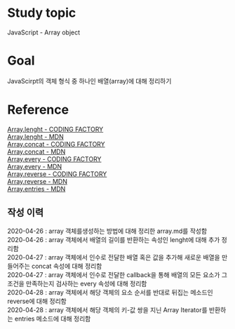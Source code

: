 # Study topic
  
JavaScript - Array object  
  
# Goal
  
JavaScirpt의 객체 형식 중 하나인 배열(array)에 대해 정리하기  
  
# Reference
  
<a href = "https://www.codingfactory.net/10444" target = "_blank">Array.lenght - CODING FACTORY</a>  
<a href = "https://developer.mozilla.org/ko/docs/Web/JavaScript/Reference/Global_Objects/Array/length" target = "_blank">Array.lenght - MDN</a>  
<a href = "https://www.codingfactory.net/10446" target = "_blank">Array.concat - CODING FACTORY</a>  
<a href = "https://developer.mozilla.org/ko/docs/Web/JavaScript/Reference/Global_Objects/Array/concat" target = "_blank">Array.concat - MDN</a>  
<a href = "https://www.codingfactory.net/10866" target = "_blank">Array.every - CODING FACTORY</a>  
<a href = "https://developer.mozilla.org/ko/docs/Web/JavaScript/Reference/Global_Objects/Array/every" target = "_blank">Array.every - MDN</a>  
<a href = "https://www.codingfactory.net/10885" target = "_blank">Array.reverse - CODING FACTORY</a>  
<a href = "https://developer.mozilla.org/ko/docs/Web/JavaScript/Reference/Global_Objects/Array/reverse" target = "_blank">Array.reverse - MDN</a>  
<a href = "https://developer.mozilla.org/ko/docs/Web/JavaScript/Reference/Global_Objects/Array/entries" target = "_blank">Array.entries - MDN</a>  
  
## 작성 이력
  
2020-04-26 : array 객체를생성하는 방법에 대해 정리한 array.md를 작성함  
2020-04-26 : array 객체에서 배열의 길이를 반환하는 속성인 lenght에 대해 추가 정리함  
2020-04-27 : array 객체에서 인수로 전달한 배열 혹은 값을 추가해 새로운 배열을 만들어주는 concat 속성에 대해 정리함  
2020-04-27 : array 객체에서 인수로 전달한 callback을 통해 배열의 모든 요소가 그 조건을 만족하는지 검사하는 every 속성에 대해 정리함  
2020-04-28 : array 객체에서 해당 객체의 요소 순서를 반대로 뒤집는 메소드인 reverse에 대해 정리함  
2020-04-28 : array 객체에서 해당 객체의 키-값 쌍을 지닌 Array Iterator를 반환하는 entries 메소드에 대해 정리함  
